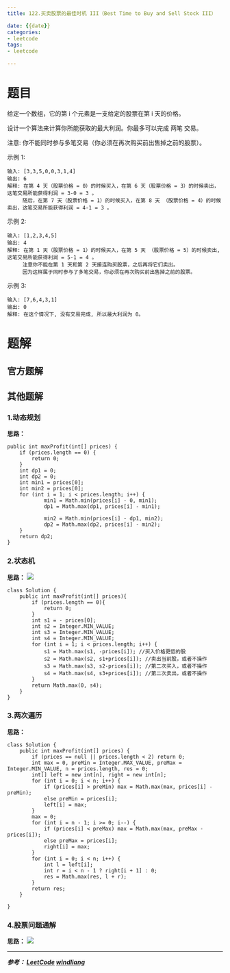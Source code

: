 ```yaml
---
title: 122.买卖股票的最佳时机 III（Best Time to Buy and Sell Stock III）

date: {{date}}
categories:
- leetcode
tags:
- leetcode

---
```

# 题目
给定一个数组，它的第 i 个元素是一支给定的股票在第 i 天的价格。

设计一个算法来计算你所能获取的最大利润。你最多可以完成 两笔 交易。

注意: 你不能同时参与多笔交易（你必须在再次购买前出售掉之前的股票）。

示例 1:
```
输入: [3,3,5,0,0,3,1,4]
输出: 6
解释: 在第 4 天（股票价格 = 0）的时候买入，在第 6 天（股票价格 = 3）的时候卖出，这笔交易所能获得利润 = 3-0 = 3 。
     随后，在第 7 天（股票价格 = 1）的时候买入，在第 8 天 （股票价格 = 4）的时候卖出，这笔交易所能获得利润 = 4-1 = 3 。
```
示例 2:
```
输入: [1,2,3,4,5]
输出: 4
解释: 在第 1 天（股票价格 = 1）的时候买入，在第 5 天 （股票价格 = 5）的时候卖出, 这笔交易所能获得利润 = 5-1 = 4 。  
     注意你不能在第 1 天和第 2 天接连购买股票，之后再将它们卖出。  
     因为这样属于同时参与了多笔交易，你必须在再次购买前出售掉之前的股票。
```
示例 3:
```
输入: [7,6,4,3,1]
输出: 0
解释: 在这个情况下, 没有交易完成, 所以最大利润为 0。
```

# 题解

## 官方题解

## 其他题解
### 1.动态规划
**思路：**

```
public int maxProfit(int[] prices) {
    if (prices.length == 0) {
        return 0;
    }
    int dp1 = 0;
    int dp2 = 0;
    int min1 = prices[0];
    int min2 = prices[0];
    for (int i = 1; i < prices.length; i++) {
            min1 = Math.min(prices[i] - 0, min1);
            dp1 = Math.max(dp1, prices[i] - min1);

            min2 = Math.min(prices[i] - dp1, min2);
            dp2 = Math.max(dp2, prices[i] - min2);
    }
    return dp2;
}

```

### 2.状态机
**思路：**
![](https://pic.leetcode-cn.com/70b91be6eda6bb3b50a697cae0a26246aa78a7ae0f9c5045d18eaef81a4556ef.jpg)

```
class Solution {
    public int maxProfit(int[] prices){
        if (prices.length == 0){
            return 0;
        }
        int s1 = - prices[0];
        int s2 = Integer.MIN_VALUE;
        int s3 = Integer.MIN_VALUE;
        int s4 = Integer.MIN_VALUE;
        for (int i = 1; i < prices.length; i++) {
            s1 = Math.max(s1, -prices[i]); //买入价格更低的股
            s2 = Math.max(s2, s1+prices[i]); //卖出当前股，或者不操作
            s3 = Math.max(s3, s2-prices[i]); //第二次买入，或者不操作
            s4 = Math.max(s4, s3+prices[i]); //第二次卖出，或者不操作
        }
        return Math.max(0, s4);
    }
}

```

### 3.两次遍历
**思路：**
```
class Solution {
    public int maxProfit(int[] prices) {
        if (prices == null || prices.length < 2) return 0;
        int max = 0, preMin = Integer.MAX_VALUE, preMax = Integer.MIN_VALUE, n = prices.length, res = 0;
        int[] left = new int[n], right = new int[n];
        for (int i = 0; i < n; i++) {
            if (prices[i] > preMin) max = Math.max(max, prices[i] - preMin);
            else preMin = prices[i];
            left[i] = max;
        }
        max = 0;
        for (int i = n - 1; i >= 0; i--) {
            if (prices[i] < preMax) max = Math.max(max, preMax - prices[i]);
            else preMax = prices[i];
            right[i] = max;
        }
        for (int i = 0; i < n; i++) {
            int l = left[i];
            int r = i < n - 1 ? right[i + 1] : 0;
            res = Math.max(res, l + r);
        }
        return res;
    }

}
```


### 4.股票问题通解
**思路：**
![](https://leetcode-cn.com/problems/best-time-to-buy-and-sell-stock-iii/solution/yi-ge-tong-yong-fang-fa-tuan-mie-6-dao-gu-piao-wen/)

---
***参考：
[LeetCode](https://leetcode-cn.com/problems/best-time-to-buy-and-sell-stock-iii/submissions/)
[windliang](https://leetcode-cn.com/problems/best-time-to-buy-and-sell-stock-iii/solution/xiang-xi-tong-su-de-si-lu-fen-xi-duo-jie-fa-by--29/)***
